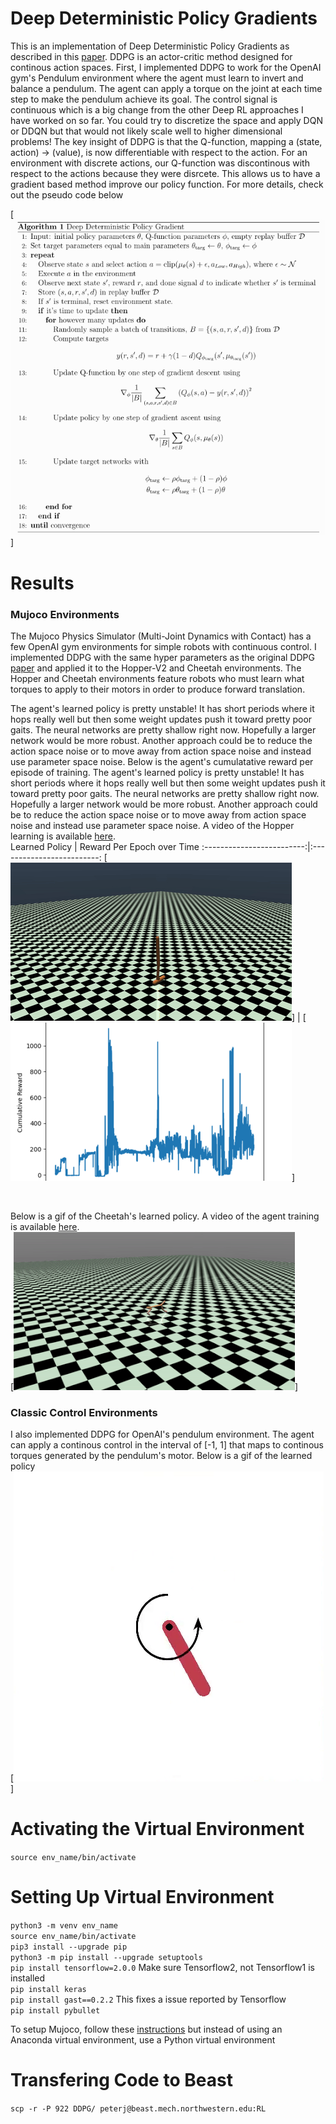 # Deep Deterministic Policy Gradients
This is an implementation of Deep Deterministic Policy Gradients as described in this [paper](https://arxiv.org/abs/1509.02971). DDPG is an actor-critic method designed for continous action spaces. First, I implemented DDPG to work for the OpenAI gym's Pendulum environment where the agent must learn to invert and balance a pendulum. The agent can apply a torque on the joint at each time step to make the pendulum achieve its goal. The control signal is continuous which is a big change from the other Deep RL approaches I have worked on so far. You could try to discretize the space and apply DQN or DDQN but that would not likely scale well to higher dimensional problems! The key insight of DDPG is that the Q-function, mapping a (state, action) -> (value), is now differentiable with respect to the action. For an environment with discrete actions, our Q-function was discontinous with respect to the actions because they were disrcete. This allows us to have a gradient based method improve our policy function. For more details, check out the pseudo code below <br /> 

[![](media/DDPG_PseudoCode2.png)]

# Results
### Mujoco Environments
The Mujoco Physics Simulator (Multi-Joint Dynamics with Contact) has a few OpenAI gym environments for simple robots with continuous control. I implemented DDPG with the same hyper parameters as the original DDPG [paper](https://arxiv.org/abs/1509.02971) and applied it to the Hopper-V2 and Cheetah environments. The Hopper and Cheetah environments feature robots who must learn what torques to apply to their motors in order to produce forward translation. <br />

The agent's learned policy is pretty unstable! It has short periods where it hops really well but then some weight updates push it toward pretty poor gaits. The neural networks are pretty shallow right now. Hopefully a larger network would be more robust. Another approach could be to reduce the action space noise or to move away from action space noise and instead use parameter space noise. Below is the agent's cumulatative reward per episode of training. The agent's learned policy is pretty unstable! It has short periods where it hops really well but then some weight updates push it toward pretty poor gaits. The neural networks are pretty shallow right now. Hopefully a larger network would be more robust. Another approach could be to reduce the action space noise or to move away from action space noise and instead use parameter space noise. A video of the Hopper learning is available [here](https://youtu.be/E0tvLX5sxv0?t=281). <br />
Learned Policy             |  Reward Per Epoch over Time
:-------------------------:|:-------------------------:
[![](media/hopper_learned_policy.gif)]  | [![](media/hopper_learning2_reward.png)]

<br />

Below is a gif of the Cheetah's learned policy. A video of the agent training is available [here](https://youtu.be/DQCQSEspLhs). <br />
[![](media/cheetah2.gif)]

### Classic Control Environments
I also implemented DDPG for OpenAI's pendulum environment. The agent can apply a continous control in the interval of [-1, 1] that maps to continous torques generated by the pendulum's motor. Below is a gif of the learned policy <br />
[![](media/learned_policy_pendulum.gif)]


# Activating the Virtual Environment 
```source env_name/bin/activate``` <br />

# Setting Up Virtual Environment 
```python3 -m venv env_name``` <br /> 
```source env_name/bin/activate``` <br />
```pip3 install --upgrade pip``` <br />
```python3 -m pip install --upgrade setuptools``` <br />
```pip install tensorflow=2.0.0``` Make sure Tensorflow2, not Tensorflow1 is installed <br />
```pip install keras``` <br />
```pip install gast==0.2.2```  This fixes a issue reported by Tensorflow <br />
```pip install pybullet```

To setup Mujoco, follow these [instructions](https://www.chenshiyu.top/blog/2019/06/19/Tutorial-Installation-and-Configuration-of-MuJoCo-Gym-Baselines/) but instead of using an Anaconda virtual environment, use a Python virtual environment <br />

# Transfering Code to Beast
```scp -r -P 922 DDPG/ peterj@beast.mech.northwestern.edu:RL```
